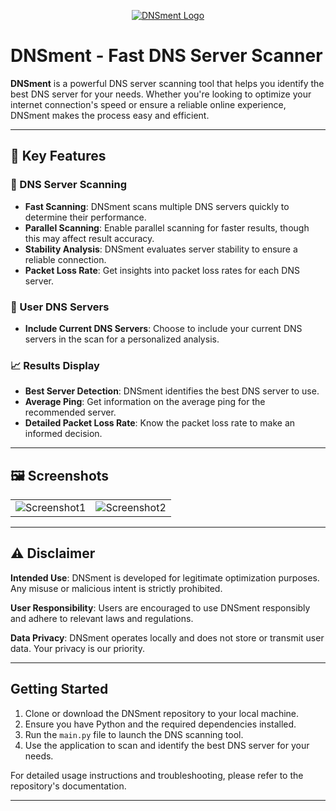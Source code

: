 <p align="center">
  <a href="https://imgur.com/gTU0dzX">
    <img src="https://i.imgur.com/gTU0dzX.png" alt="DNSment Logo">
  </a>
</p>

# DNSment - Fast DNS Server Scanner

**DNSment** is a powerful DNS server scanning tool that helps you identify the best DNS server for your needs. Whether you're looking to optimize your internet connection's speed or ensure a reliable online experience, DNSment makes the process easy and efficient.

---

## 🌟 Key Features

### 🚀 DNS Server Scanning

- **Fast Scanning**: DNSment scans multiple DNS servers quickly to determine their performance.
- **Parallel Scanning**: Enable parallel scanning for faster results, though this may affect result accuracy.
- **Stability Analysis**: DNSment evaluates server stability to ensure a reliable connection.
- **Packet Loss Rate**: Get insights into packet loss rates for each DNS server.

### 📡 User DNS Servers

- **Include Current DNS Servers**: Choose to include your current DNS servers in the scan for a personalized analysis.

### 📈 Results Display

- **Best Server Detection**: DNSment identifies the best DNS server to use.
- **Average Ping**: Get information on the average ping for the recommended server.
- **Detailed Packet Loss Rate**: Know the packet loss rate to make an informed decision.

---

## 🖼️ Screenshots

<table>
  <tr>
    <td><img src="https://i.imgur.com/KP1vyeN.png" alt="Screenshot1"></td>
    <td><img src="https://i.imgur.com/u4SkNyy.png" alt="Screenshot2"></td>
  </tr>
</table>

---

## ⚠️ Disclaimer

**Intended Use**: DNSment is developed for legitimate optimization purposes. Any misuse or malicious intent is strictly prohibited.

**User Responsibility**: Users are encouraged to use DNSment responsibly and adhere to relevant laws and regulations.

**Data Privacy**: DNSment operates locally and does not store or transmit user data. Your privacy is our priority.

---

## Getting Started

1. Clone or download the DNSment repository to your local machine.
2. Ensure you have Python and the required dependencies installed.
3. Run the `main.py` file to launch the DNS scanning tool.
4. Use the application to scan and identify the best DNS server for your needs.

For detailed usage instructions and troubleshooting, please refer to the repository's documentation.

---
